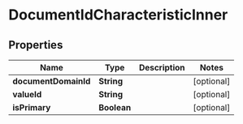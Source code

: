
# DocumentIdCharacteristicInner

## Properties
Name | Type | Description | Notes
------------ | ------------- | ------------- | -------------
**documentDomainId** | **String** |  |  [optional]
**valueId** | **String** |  |  [optional]
**isPrimary** | **Boolean** |  |  [optional]




